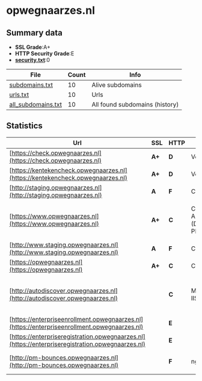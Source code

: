 

# opwegnaarzes.nl
## Summary data


 - **SSL Grade**:A+
 - **HTTP Security Grade**:E
 - **[security.txt](https://www.digitaleoverheid.nl/nieuws/standaard-security-txt-nu-verplicht-voor-overheid/)**:0


| File       | Count | Info |
|------------|-------|------|
|[subdomains.txt](/data/opwegnaarzes.nl/subdomains.txt)|10|Alive subdomains|
|[urls.txt](/data/opwegnaarzes.nl/urls.txt)|10|Urls|
|[all_subdomains.txt](/data/opwegnaarzes.nl/all_subdomains.txt)|10|All found subdomains (history)|


## Statistics


| Url | SSL | HTTP | Server | Cookie | HSTS | CORS | CTO | CSP | XFO | XXP | RP |FP| Tech |Title |
|--------|-------|-------|------|------|------|------|------|------|------|------|------|------|------|------|
|[https://check.opwegnaarzes.nl](https://check.opwegnaarzes.nl)| **A+**| **D**|Vercel| |:white_check_mark: | :warning:| | | | | :white_check_mark: | |HSTS Vercel||
|[https://kentekencheck.opwegnaarzes.nl](https://kentekencheck.opwegnaarzes.nl)| **A+**| **D**|Vercel| |:white_check_mark: | :warning:| | | | | :white_check_mark: | |HSTS Vercel||
|[http://staging.opwegnaarzes.nl](http://staging.opwegnaarzes.nl)| **A**| **F**|Caddy| | | :warning:| | | :white_check_mark: | | :white_check_mark: | |Caddy||
|[https://www.opwegnaarzes.nl](https://www.opwegnaarzes.nl)| **A+**| **C**|Caddy Apache/2.4.62 (Debian) PHP/8.2.23| |:white_check_mark: | | | | | | :white_check_mark: | |Apache HTTP Server:2.4.62 Debian HSTS PHP:8.2.23|Op weg naar ZES...|
|[http://www.staging.opwegnaarzes.nl](http://www.staging.opwegnaarzes.nl)| **A**| **F**|Caddy| | | | | | | | :white_check_mark: | |Caddy||
|[https://opwegnaarzes.nl](https://opwegnaarzes.nl)| **A+**| **C**|Caddy| |:white_check_mark: | | | | | | :white_check_mark: | |Caddy||
|[http://autodiscover.opwegnaarzes.nl](http://autodiscover.opwegnaarzes.nl)| | **C**|Microsoft-IIS/10.0| |:white_check_mark: | | | | | | :white_check_mark: | |IIS:10.0 Microsoft ASP.NET Windows Server||
|[https://enterpriseenrollment.opwegnaarzes.nl](https://enterpriseenrollment.opwegnaarzes.nl)| | **E**|| | | | | | | | :white_check_mark: | |HSTS||
|[https://enterpriseregistration.opwegnaarzes.nl](https://enterpriseregistration.opwegnaarzes.nl)| | **E**|| | | | | | | | :white_check_mark: | |||
|[http://pm-bounces.opwegnaarzes.nl](http://pm-bounces.opwegnaarzes.nl)| | **F**|nginx/1.25.4| | | | | | | | :white_check_mark: | |Nginx:1.25.4|Postmark — Email...|

